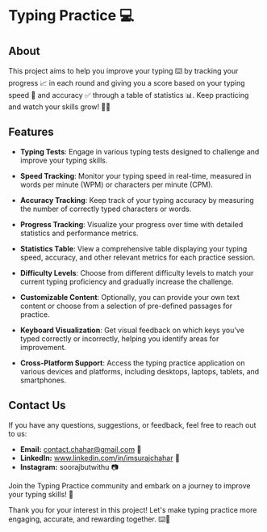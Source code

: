 # Typing Practice 💻

## About

This project aims to help you improve your typing ⌨️ by tracking your progress 📈 in each round and giving you a score based on your typing speed 🚀 and accuracy ✅ through a table of statistics 📊. Keep practicing and watch your skills grow! 🌟✨

## Features

- **Typing Tests**: Engage in various typing tests designed to challenge and improve your typing skills.

- **Speed Tracking**: Monitor your typing speed in real-time, measured in words per minute (WPM) or characters per minute (CPM).

- **Accuracy Tracking**: Keep track of your typing accuracy by measuring the number of correctly typed characters or words.

- **Progress Tracking**: Visualize your progress over time with detailed statistics and performance metrics.

- **Statistics Table**: View a comprehensive table displaying your typing speed, accuracy, and other relevant metrics for each practice session.

- **Difficulty Levels**: Choose from different difficulty levels to match your current typing proficiency and gradually increase the challenge.

- **Customizable Content**: Optionally, you can provide your own text content or choose from a selection of pre-defined passages for practice.

- **Keyboard Visualization**: Get visual feedback on which keys you've typed correctly or incorrectly, helping you identify areas for improvement.

- **Cross-Platform Support**: Access the typing practice application on various devices and platforms, including desktops, laptops, tablets, and smartphones.

## Contact Us

If you have any questions, suggestions, or feedback, feel free to reach out to us:

- **Email:** contact.chahar@gmail.com 📧
- **LinkedIn:** www.linkedin.com/in/imsurajchahar 💼
- **Instagram:** soorajbutwithu 📷

Join the Typing Practice community and embark on a journey to improve your typing skills! 💪

Thank you for your interest in this project! Let's make typing practice more engaging, accurate, and rewarding together. ⌨️🎯
